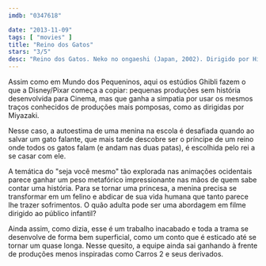 ```yaml
---
imdb: "0347618"

date: "2013-11-09"
tags: [ "movies" ]
title: "Reino dos Gatos"
stars: "3/5"
desc: "Reino dos Gatos. Neko no ongaeshi (Japan, 2002). Dirigido por Hiroyuki Morita. Escrito por Aoi Hiiragi, Reiko Yoshida, Cindy Davis Hewitt, Donald H. Hewitt. Com Chizuru Ikewaki, Yoshihiko Hakamada, Aki Maeda, Takayuki Yamada, Hitomi Satô, Kenta Satoi, Mari Hamada, Tetsu Watanabe, Yôsuke Saitô."
---
```

Assim como em Mundo dos Pequeninos, aqui os estúdios Ghibli fazem o que a Disney/Pixar começa a copiar: pequenas produções sem história desenvolvida para Cinema, mas que ganha a simpatia por usar os mesmos traços conhecidos de produções mais pomposas, como as dirigidas por Miyazaki.

Nesse caso, a autoestima de uma menina na escola é desafiada quando ao salvar um gato falante, que mais tarde descobre ser o príncipe de um reino onde todos os gatos falam (e andam nas duas patas), é escolhida pelo rei a se casar com ele.

A temática do "seja você mesmo" tão explorada nas animações ocidentais parece ganhar um peso metafórico impressionante nas mãos de quem sabe contar uma história. Para se tornar uma princesa, a menina precisa se transformar em um felino e abdicar de sua vida humana que tanto parece lhe trazer sofrimentos. O quão adulta pode ser uma abordagem em filme dirigido ao público infantil?

Ainda assim, como dizia, esse é um trabalho inacabado e toda a trama se desenvolve de forma bem superficial, como um conto que é esticado até se tornar um quase longa. Nesse quesito, a equipe ainda sai ganhando à frente de produções menos inspiradas como Carros 2 e seus derivados.


